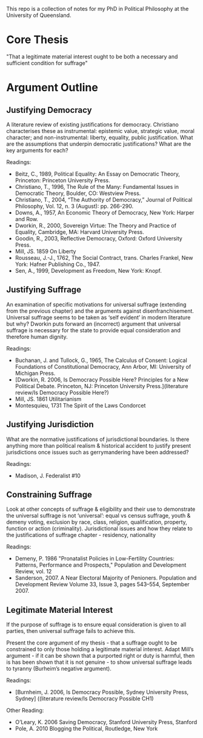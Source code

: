This repo is a collection of notes for my PhD in Political Philosophy at the University of Queensland.

Core Thesis
===========

"That a legitimate material interest ought to be both a necessary and sufficient condition for suffrage"

Argument Outline
================


Justifying Democracy
--------------------

A literature review of existing justifications for democracy.  Christiano characterises these as instrumental: epistemic value, strategic value, moral character; and non-instrumental: liberty, equality, public justification.
What are the assumptions that underpin democratic justifications? What are the key arguments for each?

Readings:
- Beitz, C., 1989, Political Equality: An Essay on Democratic Theory, Princeton: Princeton University Press.
- Christiano, T., 1996, The Rule of the Many: Fundamental Issues in Democratic Theory, Boulder, CO: Westview Press.
- Christiano, T., 2004, “The Authority of Democracy,” Journal of Political Philosophy, Vol. 12, n. 3 (August): pp. 266-290.
- Downs, A., 1957, An Economic Theory of Democracy, New York: Harper and Row.
- Dworkin, R., 2000, Sovereign Virtue: The Theory and Practice of Equality, Cambridge, MA: Harvard University Press.
- Goodin, R., 2003, Reflective Democracy, Oxford: Oxford University Press.
- Mill, JS. 1859 On Liberty
- Rousseau, J.-J., 1762, The Social Contract, trans. Charles Frankel, New York: Hafner Publishing Co., 1947.
- Sen, A., 1999, Development as Freedom, New York: Knopf.


Justifying Suffrage
-------------------

An examination of specific motivations for universal suffrage (extending from the previous chapter) and the arguments against disenfranchisement.  Universal suffrage seems to be taken as ‘self evident’ in modern literature but why?
Dworkin puts forward an (incorrect) argument that universal suffrage is necessary for the state to provide equal consideration and therefore human dignity.

Readings:
- Buchanan, J. and Tullock, G., 1965, The Calculus of Consent: Logical Foundations of Constitutional Democracy, Ann Arbor, MI: University of Michigan Press.
- [Dworkin, R. 2006, Is Democracy Possible Here? Principles for a New Political Debate. Princeton, NJ: Princeton University Press.](literature review/Is Democracy Possible Here?)
- Mill, JS. 1861 Utilitarianism
- Montesquieu, 1731 The Spirit of the Laws
Condorcet

Justifying Jurisdiction
-----------------------

What are the normative justifications of jurisdictional boundaries.  Is there anything more than political realism & historical accident to justify present jurisdictions once issues such as gerrymandering have been addressed?

Readings:
- Madison, J. Federalist #10

Constraining Suffrage
---------------------

Look at other concepts of suffrage & eligibility and their use to demonstrate the universal suffrage is not ‘universal’: equal vs census suffrage, youth & demeny voting, exclusion by race, class, religion, qualification, property, function or action (criminality). Jurisdictional issues and how they relate to the justifications of suffrage chapter - residency, nationality

Readings:
- Demeny, P. 1986 "Pronatalist Policies in Low-Fertility Countries: Patterns, Performance and Prospects," Population and Development Review, vol. 12
- Sanderson, 2007. A Near Electoral Majority of Penioners. Population and Development Review Volume 33, Issue 3, pages 543–554, September 2007.


Legitimate Material Interest
----------------------------

If the purpose of suffrage is to ensure equal consideration is given to all parties, then universal suffrage fails to achieve this.

Present the core argument of my thesis - that a suffrage ought to be constrained to only those holding a legitimate material interest.   Adapt Mill’s argument - if it can be shown that a purported right or duty is harmful, then is has been shown that it is not genuine - to show universal suffrage leads to tyranny (Burheim’s negative argument).

Readings:
- [Burnheim, J. 2006, Is Democracy Possible, Sydney University Press, Sydney] ((literature review/Is Democracy Possible CH1)


Other Reading:
- O’Leary, K. 2006 Saving Democracy, Stanford University Press, Stanford
- Pole, A. 2010 Blogging the Political, Routledge, New York
